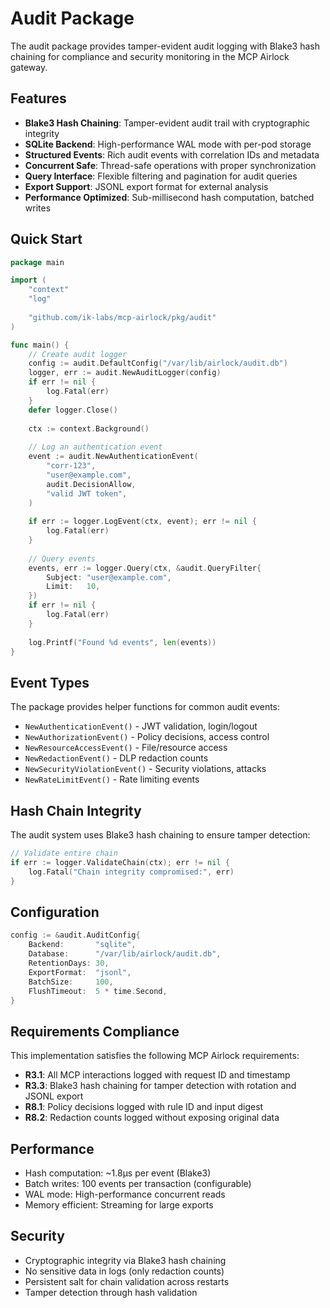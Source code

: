 # Audit Package

The audit package provides tamper-evident audit logging with Blake3 hash chaining for compliance and security monitoring in the MCP Airlock gateway.

## Features

- **Blake3 Hash Chaining**: Tamper-evident audit trail with cryptographic integrity
- **SQLite Backend**: High-performance WAL mode with per-pod storage
- **Structured Events**: Rich audit events with correlation IDs and metadata
- **Concurrent Safe**: Thread-safe operations with proper synchronization
- **Query Interface**: Flexible filtering and pagination for audit queries
- **Export Support**: JSONL export format for external analysis
- **Performance Optimized**: Sub-millisecond hash computation, batched writes

## Quick Start

```go
package main

import (
    "context"
    "log"
    
    "github.com/ik-labs/mcp-airlock/pkg/audit"
)

func main() {
    // Create audit logger
    config := audit.DefaultConfig("/var/lib/airlock/audit.db")
    logger, err := audit.NewAuditLogger(config)
    if err != nil {
        log.Fatal(err)
    }
    defer logger.Close()
    
    ctx := context.Background()
    
    // Log an authentication event
    event := audit.NewAuthenticationEvent(
        "corr-123",
        "user@example.com", 
        audit.DecisionAllow,
        "valid JWT token",
    )
    
    if err := logger.LogEvent(ctx, event); err != nil {
        log.Fatal(err)
    }
    
    // Query events
    events, err := logger.Query(ctx, &audit.QueryFilter{
        Subject: "user@example.com",
        Limit:   10,
    })
    if err != nil {
        log.Fatal(err)
    }
    
    log.Printf("Found %d events", len(events))
}
```

## Event Types

The package provides helper functions for common audit events:

- `NewAuthenticationEvent()` - JWT validation, login/logout
- `NewAuthorizationEvent()` - Policy decisions, access control
- `NewResourceAccessEvent()` - File/resource access
- `NewRedactionEvent()` - DLP redaction counts
- `NewSecurityViolationEvent()` - Security violations, attacks
- `NewRateLimitEvent()` - Rate limiting events

## Hash Chain Integrity

The audit system uses Blake3 hash chaining to ensure tamper detection:

```go
// Validate entire chain
if err := logger.ValidateChain(ctx); err != nil {
    log.Fatal("Chain integrity compromised:", err)
}
```

## Configuration

```go
config := &audit.AuditConfig{
    Backend:       "sqlite",
    Database:      "/var/lib/airlock/audit.db",
    RetentionDays: 30,
    ExportFormat:  "jsonl",
    BatchSize:     100,
    FlushTimeout:  5 * time.Second,
}
```

## Requirements Compliance

This implementation satisfies the following MCP Airlock requirements:

- **R3.1**: All MCP interactions logged with request ID and timestamp
- **R3.3**: Blake3 hash chaining for tamper detection with rotation and JSONL export  
- **R8.1**: Policy decisions logged with rule ID and input digest
- **R8.2**: Redaction counts logged without exposing original data

## Performance

- Hash computation: ~1.8μs per event (Blake3)
- Batch writes: 100 events per transaction (configurable)
- WAL mode: High-performance concurrent reads
- Memory efficient: Streaming for large exports

## Security

- Cryptographic integrity via Blake3 hash chaining
- No sensitive data in logs (only redaction counts)
- Persistent salt for chain validation across restarts
- Tamper detection through hash validation